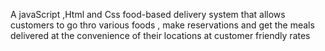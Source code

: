 A javaScript ,Html and Css food-based delivery system that allows customers to go thro various foods ,  make reservations and get the meals delivered  at the convenience of their locations at customer friendly rates



